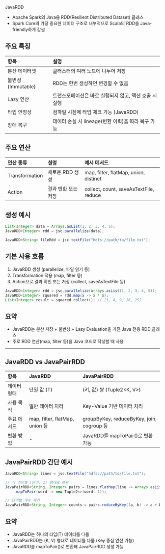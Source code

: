 
 JavaRDD

- Apache Spark의 Java용 RDD(Resilient Distributed Dataset) 클래스
- Spark Core의 가장 중요한 데이터 구조로 내부적으로 Scala의 RDD<T>를 Java-friendly하게 감쌈

## 주요 특징

| 항목 | 설명 |
|:-----|:-----|
| 분산 데이터셋 | 클러스터의 여러 노드에 나누어 저장 |
| 불변성(Immutable) | RDD는 한번 생성하면 변경할 수 없음 |
| Lazy 연산 | 트랜스포메이션은 바로 실행되지 않고, 액션 호출 시 실행 |
| 타입 안정성 | 컴파일 시점에 타입 체크 가능 (JavaRDD<T>) |
| 장애 복구 | 데이터 손실 시 lineage(변환 이력)을 따라 복구 가능 |

## 주요 연산

| 연산 종류 | 설명 | 예시 메서드 |
|:----------|:-----|:-----------|
| Transformation | 새로운 RDD 생성 | map, filter, flatMap, union, distinct |
| Action | 결과 반환 또는 저장 | collect, count, saveAsTextFile, reduce |

## 생성 예시

```java
List<Integer> data = Arrays.asList(1, 2, 3, 4, 5);
JavaRDD<Integer> rdd = jsc.parallelize(data);
```

```java
JavaRDD<String> fileRdd = jsc.textFile("hdfs://path/to/file.txt");
```

## 기본 사용 흐름

1. JavaRDD 생성 (parallelize, 파일 읽기 등)
2. Transformation 적용 (map, filter 등)
3. Action으로 결과 확인 또는 저장 (collect, saveAsTextFile 등)

```java
JavaRDD<Integer> rdd = jsc.parallelize(Arrays.asList(1, 2, 3, 4, 5));
JavaRDD<Integer> squared = rdd.map(x -> x * x);
List<Integer> result = squared.collect(); // [1, 4, 9, 16, 25]
```

## 요약

- JavaRDD는 분산 저장 + 불변성 + Lazy Evaluation을 가진 Java 전용 RDD 클래스
- 주로 RDD 연산(map, filter 등)을 Java 코드로 작성할 때 사용

---

## JavaRDD vs JavaPairRDD

| 항목 | JavaRDD | JavaPairRDD |
|:-----|:--------|:------------|
| 데이터 형태 | 단일 값 (T) | (키, 값) 쌍 (Tuple2<K, V>) |
| 사용 목적 | 일반 데이터 처리 | Key-Value 기반 데이터 처리 |
| 주요 메서드 | map, filter, flatMap, union 등 | groupByKey, reduceByKey, join, cogroup 등 |
| 변환 방법 | - | JavaRDD를 mapToPair()로 변환 가능 |

## JavaPairRDD 간단 예시

```java
JavaRDD<String> lines = jsc.textFile("hdfs://path/to/file.txt");

// 각 라인별 (단어, 1) 형태로 변환
JavaPairRDD<String, Integer> pairs = lines.flatMap(line -> Arrays.asList(line.split(" ")).iterator())
    .mapToPair(word -> new Tuple2<>(word, 1));

// 단어별 개수 세기
JavaPairRDD<String, Integer> counts = pairs.reduceByKey((a, b) -> a + b);
```

## 요약

- JavaRDD는 하나의 타입(T) 데이터를 다룸
- JavaPairRDD는 (K, V) 형태로 데이터를 다룸 (Key 중심 연산 가능)
- JavaRDD를 mapToPair()로 변환해 JavaPairRDD 생성 가능
